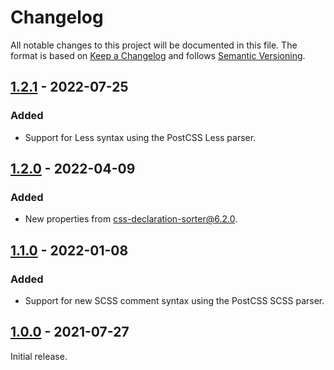 # Changelog
All notable changes to this project will be documented in this file.
The format is based on [Keep a Changelog](http://keepachangelog.com/en/1.0.0/) and follows [Semantic Versioning](http://semver.org/spec/v2.0.0.html).

## [1.2.1] - 2022-07-25
### Added
- Support for Less syntax using the PostCSS Less parser.

## [1.2.0] - 2022-04-09
### Added
- New properties from [css-declaration-sorter@6.2.0](https://github.com/Siilwyn/css-declaration-sorter/blob/master/changelog.md#620---2022-03-26).

## [1.1.0] - 2022-01-08
### Added
- Support for new SCSS comment syntax using the PostCSS SCSS parser.

## [1.0.0] - 2021-07-27
Initial release.

[1.2.1]: https://github.com/Siilwyn/prettier-plugin-css-order/compare/v1.2.0...v1.2.1
[1.2.0]: https://github.com/Siilwyn/prettier-plugin-css-order/compare/v1.1.0...v1.2.0
[1.1.0]: https://github.com/Siilwyn/prettier-plugin-css-order/compare/v1.0.0...v1.1.0
[1.0.0]: https://github.com/Siilwyn/prettier-plugin-css-order/compare/20d0272...v1.0.0
